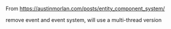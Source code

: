 From https://austinmorlan.com/posts/entity_component_system/

remove event and event system, will use a multi-thread version
